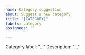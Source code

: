 ```yaml
---
name: Category suggestion
about: Suggest a new category
title: "[CATEGORY]"
labels: category
assignees: ''

---
```


Category label: "..."
Description: "..."
